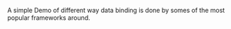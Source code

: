 

A simple Demo of different way data binding is done by somes of the most
popular frameworks around.
